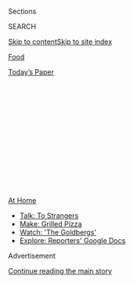 <div id="app">

<div>

<div>

<div>

<div class="NYTAppHideMasthead css-1q2w90k e1suatyy0">

<div class="section css-ui9rw0 e1suatyy2">

<div class="css-eph4ug er09x8g0">

<div class="css-6n7j50">

</div>

<span class="css-1dv1kvn">Sections</span>

<div class="css-10488qs">

<span class="css-1dv1kvn">SEARCH</span>

</div>

[Skip to content](#site-content)[Skip to site
index](#site-index)

</div>

<div id="masthead-section-label" class="css-1wr3we4 eaxe0e00">

[Food](https://www.nytimes3xbfgragh.onion/section/food)

</div>

<div class="css-10698na e1huz5gh0">

</div>

</div>

<div id="masthead-bar-one" class="section hasLinks css-15hmgas e1csuq9d3">

<div class="css-uqyvli e1csuq9d0">

</div>

<div class="css-1uqjmks e1csuq9d1">

</div>

<div class="css-9e9ivx">

[](https://myaccount.nytimes3xbfgragh.onion/auth/login?response_type=cookie&client_id=vi)

</div>

<div class="css-1bvtpon e1csuq9d2">

[Today’s
Paper](https://www.nytimes3xbfgragh.onion/section/todayspaper)

</div>

</div>

</div>

</div>

<div data-aria-hidden="false">

<div id="site-content" data-role="main">

<div>

<div class="css-1aor85t" style="opacity:0.000000001;z-index:-1;visibility:hidden">

<div class="css-1hqnpie">

<div class="css-epjblv">

<span class="css-17xtcya">[Food](/section/food)</span><span class="css-x15j1o">|</span><span class="css-fwqvlz">Cooking
as
Craft</span>

</div>

<div class="css-k008qs">

<div class="css-1iwv8en">

<span class="css-18z7m18"></span>

<div>

</div>

</div>

<span class="css-1n6z4y">https://nyti.ms/2XmQGuC</span>

<div class="css-1705lsu">

<div class="css-4xjgmj">

<div class="css-4skfbu" data-role="toolbar" data-aria-label="Social Media Share buttons, Save button, and Comments Panel with current comment count" data-testid="share-tools">

  - 
  - 
  - 
  - 
    
    <div class="css-6n7j50">
    
    </div>

  - 

</div>

</div>

</div>

</div>

</div>

</div>

<div id="NYT_TOP_BANNER_REGION" class="css-13pd83m">

<div>

<div id="maps-athome-menu" class="section interactive-content interactive-size-medium css-1edisqu">

<div class="css-17ih8de interactive-body">

<div class="at-home-nav__innerContainer">

<div class="at-home-nav__title">

[At
Home](https://www.nytimes3xbfgragh.onion/spotlight/at-home?action=click&pgtype=Article&state=default&region=TOP_BANNER&context=at_home_menu)

</div>

  - [Talk: To
    Strangers](https://www.nytimes3xbfgragh.onion/2020/08/03/well/family/the-benefits-of-talking-to-strangers.html?action=click&pgtype=Article&state=default&region=TOP_BANNER&context=at_home_menu)
  - [Make: Grilled
    Pizza](https://www.nytimes3xbfgragh.onion/2020/08/01/at-home/coronavirus-make-pizza-on-a-grill.html?action=click&pgtype=Article&state=default&region=TOP_BANNER&context=at_home_menu)
  - [Watch: 'The
    Goldbergs'](https://www.nytimes3xbfgragh.onion/2020/07/31/arts/television/goldbergs-abc-stream.html?action=click&pgtype=Article&state=default&region=TOP_BANNER&context=at_home_menu)
  - [Explore: Reporters' Google
    Docs](https://www.nytimes3xbfgragh.onion/interactive/2020/at-home/even-more-reporters-editors-diaries-lists-recommendations.html?action=click&pgtype=Article&state=default&region=TOP_BANNER&context=at_home_menu)

</div>

</div>

</div>

</div>

</div>

<div id="top-wrapper" class="css-1sy8kpn">

<div id="top-slug" class="css-l9onyx">

Advertisement

</div>

[Continue reading the main
story](#after-top)

<div class="ad top-wrapper" style="text-align:center;height:100%;display:block;min-height:250px">

<div id="top" class="place-ad" data-position="top" data-size-key="top">

</div>

</div>

<div id="after-top">

</div>

</div>

<div id="sponsor-wrapper" class="css-1hyfx7x">

<div id="sponsor-slug" class="css-19vbshk">

Supported by

</div>

[Continue reading the main
story](#after-sponsor)

<div id="sponsor" class="ad sponsor-wrapper" style="text-align:center;height:100%;display:block">

</div>

<div id="after-sponsor">

</div>

</div>

[What to Cook](/column/what-to-cook "What to Cook")

<div class="css-1vkm6nb ehdk2mb0">

# Cooking as Craft

</div>

<div class="css-79elbk" data-testid="photoviewer-wrapper">

<div class="css-z3e15g" data-testid="photoviewer-wrapper-hidden">

</div>

<div class="css-1a48zt4 ehw59r15" data-testid="photoviewer-children">

![<span class="css-16f3y1r e13ogyst0" data-aria-hidden="true">Alexa
Weibel’s tomato and peach salad with whipped goat
cheese.</span><span class="css-cnj6d5 e1z0qqy90" itemprop="copyrightHolder"><span class="css-1ly73wi e1tej78p0">Credit...</span><span><span>Con
Poulos for The New York Times. Food Stylist: Simon
Andrews.</span></span></span>](https://static01.graylady3jvrrxbe.onion/images/2019/07/22/dining/aw-tomato-and-peach-salad-with-whipped-goat-cheese/merlin_157887927_dd555ee7-3af4-4efc-b3aa-dff8cbaba8bf-articleLarge.jpg?quality=75&auto=webp&disable=upscale)

</div>

</div>

<div class="css-xt80pu e12qa4dv0">

<div class="css-18e8msd">

<div class="css-vp77d3 epjyd6m0">

<div class="css-1baulvz">

By [<span class="css-1baulvz last-byline" itemprop="name">Sam
Sifton</span>](https://www.nytimes3xbfgragh.onion/by/sam-sifton)

</div>

</div>

  - 
    
    <div class="css-ld3wwf e16638kd2">
    
    Aug. 3,
    2020
    
    </div>

  - 
    
    <div class="css-4xjgmj">
    
    <div class="css-d8bdto" data-role="toolbar" data-aria-label="Social Media Share buttons, Save button, and Comments Panel with current comment count" data-testid="share-tools">
    
      - 
      - 
      - 
      - 
        
        <div class="css-6n7j50">
        
        </div>
    
      - 
    
    </div>
    
    </div>

</div>

</div>

<div class="section meteredContent css-1r7ky0e" name="articleBody" itemprop="articleBody">

<div class="css-1fanzo5 StoryBodyCompanionColumn">

<div class="css-53u6y8">

Good morning. “Manual competence” is the ideal Matthew Crawford speaks
up for in his excellent 2010 book, “[Shop Class as Soulcraft: An Inquiry
Into the Value of
Work](https://www.penguinrandomhouse.com/books/301618/shop-class-as-soulcraft-by-matthew-b-crawford/).”
Crawford’s a mechanic and a philosopher. He has no truck with
craftsmanship or artistry. He speaks instead for the importance of trade
work — “work that is meaningful because it is genuinely useful,” he
writes. He finds that work engaging intellectually, and he finds in it
an argument that celebrates responsibility and personal agency. (He’s a
philosopher, remember.)

I think that’s right, and I think it’s right about cooking especially.
The work that we do in the kitchen is at its best an exhibition of
manual competence — making bread dough or flipping omelets or dicing
carrots — and a salute to the responsibility we take on in feeding
ourselves and our families. There’s no question it’s good to be able to
work with your hands to make something useful like dinner. And it is
meaningful, too, both for you and those you serve.

So practice and learn, if you haven’t already. [Learn to roast
chicken](https://cooking.nytimes3xbfgragh.onion/guides/11-how-to-roast-chicken).
Learn [how to make
pancakes](https://cooking.nytimes3xbfgragh.onion/guides/24-how-to-make-pancakes)
and [how to make perfect
rice](https://cooking.nytimes3xbfgragh.onion/guides/49-how-to-make-rice).
[Learn how to
grill](https://cooking.nytimes3xbfgragh.onion/guides/7-how-to-grill).
Manual competence in the kitchen will pay dividends for the rest of your
life.

And if you’re a scratch cook already? Cook something new. I like this
[ginger-lime
chicken](https://cooking.nytimes3xbfgragh.onion/recipes/1021294-ginger-lime-chicken)
number, for instance. And this [tomato and peach salad with whipped goat
cheese](https://cooking.nytimes3xbfgragh.onion/recipes/1020367-tomato-and-peach-salad-with-whipped-goat-cheese)
(above) as well. Make [pork schnitzel with quick
pickles](https://cooking.nytimes3xbfgragh.onion/recipes/1016866-pork-schnitzel-with-quick-pickles),
and you’ll end up schnitzeling everything, pickling everything, too.

</div>

</div>

<div class="css-1fanzo5 StoryBodyCompanionColumn">

<div class="css-53u6y8">

I hope you’ll make [shakshuka with
feta](https://cooking.nytimes3xbfgragh.onion/recipes/1014721-shakshuka-with-feta)
at some point soon, and [wild salmon with green
sauce](https://cooking.nytimes3xbfgragh.onion/recipes/1014868-wild-salmon-with-green-sauce)
as well. Take those zucchinis from the farmers’ market, make them into
[olive oil zucchini
bread](https://cooking.nytimes3xbfgragh.onion/recipes/1017522-olive-oil-zucchini-bread).
Take the early corn and make [shrimp linguine with herbs, corn and
arugula](https://cooking.nytimes3xbfgragh.onion/recipes/1020354-shrimp-linguine-with-herbs-corn-and-arugula).

This is all labor, but still some distance from digging ditches. You can
even have a cocktail while you work, as with this recipe [for pasta with
chickpeas and a
Negroni](https://cooking.nytimes3xbfgragh.onion/recipes/1020019-pasta-with-chickpeas-and-a-negroni).

[Baked spinach-artichoke
pasta](https://cooking.nytimes3xbfgragh.onion/recipes/1020080-baked-spinach-artichoke-pasta)?
[Mayo-marinated chicken with
chimichurri](https://cooking.nytimes3xbfgragh.onion/recipes/1020543-mayo-marinated-chicken-with-chimichurri)?
There are thousands and thousands of recipes to work on waiting for you
on [NYT Cooking](https://cooking.nytimes3xbfgragh.onion/). It’s true you
need a subscription to access them all, and to use the features of our
site and apps. Subscriptions support our work. They allow it to
continue. If you haven’t already, will you please [subscribe
today](https://www.nytimes3xbfgragh.onion/subscription/cooking.html?campaignId=6XQHR)?

And we’ll be standing by in case something goes sideways with your
cooking or our code. Just reach out to us at <cookingcare@NYTimes.com>.
Someone will get back to you, promise.

Now, it’s nothing to do with preserving peaches or grilling tautog, but
Joe Coscarelli’s latest “[Diary of a
Song](https://www.nytimes3xbfgragh.onion/2020/07/30/arts/music/phoebe-bridgers-kyoto.html),”
featuring Phoebe Bridgers and
“[Kyoto](https://www.youtube.com/watch?v=Tw0zYd0eIlk),” is a master
class in new-format journalism, and really fascinating to boot. And
while you’re at it, here’s “[I Know the
End](https://www.youtube.com/watch?v=WJ9-xN6dCW4),” which features the
primal scream Bridgers talks about in Joe’s story.

</div>

</div>

<div class="css-1fanzo5 StoryBodyCompanionColumn">

<div class="css-53u6y8">

Also in The Times, Malia Wollan has the inside scoop on [how to stop
biting your
nails](https://www.nytimes3xbfgragh.onion/2020/07/28/magazine/how-to-stop-biting-your-nails.html).

You bet I’m going to read Natasha Trethewey’s new memoir, “[Memorial
Drive](https://www.nytimes3xbfgragh.onion/2020/07/27/books/review-memorial-drive-memoir-natasha-trethewey.html).”

Finally, to end where we started, of course [Matthew Crawford has a TED
Talk](https://www.youtube.com/watch?v=xdGky1JZovg). It’s about making
things and fixing things. You might take that in as well. And I’ll see
you on Wednesday.

</div>

</div>

</div>

<div>

</div>

<div>

</div>

<div>

</div>

<div>

<div id="bottom-wrapper" class="css-1ede5it">

<div id="bottom-slug" class="css-l9onyx">

Advertisement

</div>

[Continue reading the main
story](#after-bottom)

<div id="bottom" class="ad bottom-wrapper" style="text-align:center;height:100%;display:block;min-height:90px">

</div>

<div id="after-bottom">

</div>

</div>

</div>

</div>

</div>

## Site Index

<div>

</div>

## Site Information Navigation

  - [© <span>2020</span> <span>The New York Times
    Company</span>](https://help.nytimes3xbfgragh.onion/hc/en-us/articles/115014792127-Copyright-notice)

<!-- end list -->

  - [NYTCo](https://www.nytco.com/)
  - [Contact
    Us](https://help.nytimes3xbfgragh.onion/hc/en-us/articles/115015385887-Contact-Us)
  - [Work with us](https://www.nytco.com/careers/)
  - [Advertise](https://nytmediakit.com/)
  - [T Brand Studio](http://www.tbrandstudio.com/)
  - [Your Ad
    Choices](https://www.nytimes3xbfgragh.onion/privacy/cookie-policy#how-do-i-manage-trackers)
  - [Privacy](https://www.nytimes3xbfgragh.onion/privacy)
  - [Terms of
    Service](https://help.nytimes3xbfgragh.onion/hc/en-us/articles/115014893428-Terms-of-service)
  - [Terms of
    Sale](https://help.nytimes3xbfgragh.onion/hc/en-us/articles/115014893968-Terms-of-sale)
  - [Site
    Map](https://spiderbites.nytimes3xbfgragh.onion)
  - [Help](https://help.nytimes3xbfgragh.onion/hc/en-us)
  - [Subscriptions](https://www.nytimes3xbfgragh.onion/subscription?campaignId=37WXW)

</div>

</div>

</div>

</div>
